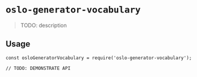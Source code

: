 # `oslo-generator-vocabulary`

> TODO: description

## Usage

```
const osloGeneratorVocabulary = require('oslo-generator-vocabulary');

// TODO: DEMONSTRATE API
```
